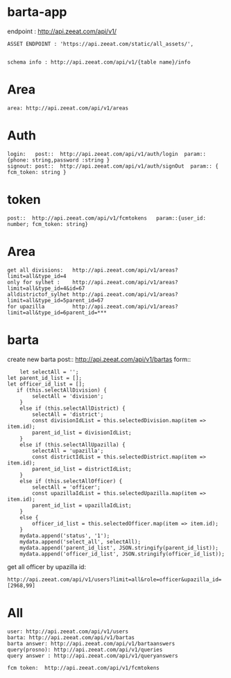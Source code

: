 # barta-app

endpoint : http://api.zeeat.com/api/v1/

    ASSET ENDPOINT : 'https://api.zeeat.com/static/all_assets/',
   

    schema info : http://api.zeeat.com/api/v1/{table name}/info
    
# Area

    area: http://api.zeeat.com/api/v1/areas
    
# Auth
    login:   post::  http://api.zeeat.com/api/v1/auth/login  param::{phone: string,password :string }
    signout: post::  http://api.zeeat.com/api/v1/auth/signOut  param:: { fcm_token: string }

# token
    post::  http://api.zeeat.com/api/v1/fcmtokens   param::{user_id: number; fcm_token: string}
    
# Area     
    get all divisions:   http://api.zeeat.com/api/v1/areas?limit=all&type_id=4
    only for sylhet :    http://api.zeeat.com/api/v1/areas?limit=all&type_id=4&id=67
    alldistrictof_sylhet http://api.zeeat.com/api/v1/areas?limit=all&type_id=5parent_id=67 
    for upazilla         http://api.zeeat.com/api/v1/areas?limit=all&type_id=6parent_id=***

# barta 
   create new barta 
   post::  http://api.zeeat.com/api/v1/bartas
    form::
    
        let selectAll = '';
	let parent_id_list = [];
	let officer_id_list = [];
       if (this.selectAllDivision) {
			selectAll = 'division';
		}
        else if (this.selectAllDistrict) {
			selectAll = 'district';
			const divisionIdList = this.selectedDivision.map(item => item.id);
			parent_id_list = divisionIdList;
		} 
        else if (this.selectAllUpazilla) {
			selectAll = 'upazilla';
			const districtIdList = this.selectedDistrict.map(item => item.id);
			parent_id_list = districtIdList;
		}
        else if (this.selectAllOfficer) {
			selectAll = 'officer';
			const upazillaIdList = this.selectedUpazilla.map(item => item.id);
			parent_id_list = upazillaIdList;
		} 
        else {
			officer_id_list = this.selectedOfficer.map(item => item.id);
		}
        mydata.append('status', '1');
		mydata.append('select_all', selectAll);
		mydata.append('parent_id_list', JSON.stringify(parent_id_list));
		mydata.append('officer_id_list', JSON.stringify(officer_id_list));
   
  get all officer by upazilla id:
  
  	http://api.zeeat.com/api/v1/users?limit=all&role=officer&upazilla_id=[2968,99]
	
	
   
# All
        

    user: http://api.zeeat.com/api/v1/users
    barta: http://api.zeeat.com/api/v1/bartas
    barta answer: http://api.zeeat.com/api/v1/bartaanswers
    query(prosno): http://api.zeeat.com/api/v1/queries
    query answer : http://api.zeeat.com/api/v1/queryanswers

    fcm token:  http://api.zeeat.com/api/v1/fcmtokens

